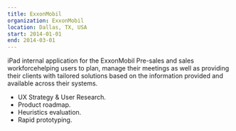 ```yaml
---
title: ExxonMobil
organization: ExxonMobil
location: Dallas, TX, USA
start: 2014-01-01
end: 2014-03-01
---
```


iPad internal application for the ExxonMobil Pre-sales and sales workforcehelping users to plan, manage their meetings as well as providing their clients with tailored solutions based on the information provided and available across their systems.
- UX Strategy & User Research.
- Product roadmap.
- Heuristics evaluation.
- Rapid prototyping.
